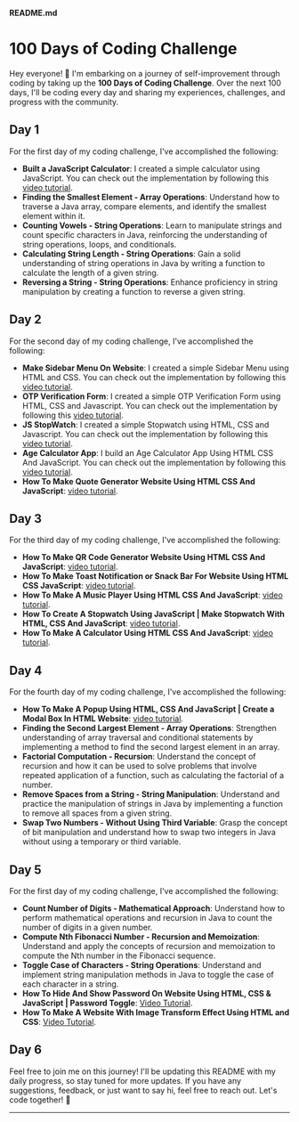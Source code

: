 **README.md**

# 100 Days of Coding Challenge

Hey everyone! 👋 I'm embarking on a journey of self-improvement through coding by taking up the **100 Days of Coding Challenge**. Over the next 100 days, I'll be coding every day and sharing my experiences, challenges, and progress with the community.

## Day 1

For the first day of my coding challenge, I've accomplished the following:

- **Built a JavaScript Calculator**: I created a simple calculator using JavaScript. You can check out the implementation by following this [video tutorial](https://youtu.be/I5kj-YsmWjM?si=FtxcUCZ-Tu35Wk-d).
- **Finding the Smallest Element - Array Operations**: Understand how to traverse a Java array, compare elements, and identify the smallest element within it.
- **Counting Vowels - String Operations**: Learn to manipulate strings and count specific characters in Java, reinforcing the understanding of string operations, loops, and conditionals.
- **Calculating String Length - String Operations**: Gain a solid understanding of string operations in Java by writing a function to calculate the length of a given string.
- **Reversing a String - String Operations**: Enhance proficiency in string manipulation by creating a function to reverse a given string.

## Day 2

For the second day of my coding challenge, I've accomplished the following:

- **Make Sidebar Menu On Website**: I created a simple Sidebar Menu using HTML and CSS. You can check out the implementation by following this [video tutorial](https://youtu.be/P1RwfxvQKQM?si=C3T6pp8YNEubFB1b).
- **OTP Verification Form**: I created a simple OTP Verification Form using HTML, CSS and Javascript. You can check out the implementation by following this [video tutorial](https://youtu.be/B89FTJhhC6A?si=ImeuPxoKI1s2kyR0).
- **JS StopWatch**: I created a simple Stopwatch using HTML, CSS and Javascript. You can check out the implementation by following this [video tutorial](https://youtu.be/d8-LGhKtzRw?si=A82gBqghxPjTGYjU).
- **Age Calculator App**: I build an Age Calculator App Using HTML CSS And JavaScript. You can check out the implementation by following this [video tutorial](https://youtu.be/_pw8vk1tAhs?si=HEk91qAD7sK1oMIZ).
- **How To Make Quote Generator Website Using HTML CSS And JavaScript**: [video tutorial](https://youtu.be/FiUVwPYYT5A?si=SHtaiF_v96If5iiO).

## Day 3

For the third day of my coding challenge, I've accomplished the following:

- **How To Make QR Code Generator Website Using HTML CSS And JavaScript**: [video tutorial](https://youtu.be/g1j9rR-H1lk?si=oPi-6mnhRWuvvMzr).
- **How To Make Toast Notification or Snack Bar For Website Using HTML CSS JavaScript**: [video tutorial](https://youtu.be/mkNITfM1gm8?si=GFXEJXHgPlVE5VE1).
- **How To Make A Music Player Using HTML CSS And JavaScript**: [video tutorial](https://youtu.be/JtrFzoL1joI?si=RpKxJcOA2fYK3hzw).
- **How To Create A Stopwatch Using JavaScript | Make Stopwatch With HTML, CSS And JavaScript**: [video tutorial](https://youtu.be/cO-qjCC_UYQ?si=W4y-B5_fWDMtPofV).
- **How To Make A Calculator Using HTML CSS And JavaScript**: [video tutorial](https://youtu.be/cGgLHJGyS34?si=SCouGC1vTpFnJMFf).

## Day 4

For the fourth day of my coding challenge, I've accomplished the following:

- **How To Make A Popup Using HTML, CSS And JavaScript | Create a Modal Box In HTML Website**: [video tutorial](https://youtu.be/AF6vGYIyV8M?si=IRbrJeAtTi31KG4I).
- **Finding the Second Largest Element - Array Operations**: Strengthen understanding of array traversal and conditional statements by implementing a method to find the second largest element in an array.
- **Factorial Computation - Recursion**: Understand the concept of recursion and how it can be used to solve problems that involve repeated application of a function, such as calculating the factorial of a number.
- **Remove Spaces from a String - String Manipulation**: Understand and practice the manipulation of strings in Java by implementing a function to remove all spaces from a given string.
- **Swap Two Numbers - Without Using Third Variable**: Grasp the concept of bit manipulation and understand how to swap two integers in Java without using a temporary or third variable.

## Day 5

For the first day of my coding challenge, I've accomplished the following:

- **Count Number of Digits - Mathematical Approach**: Understand how to perform mathematical operations and recursion in Java to count the number of digits in a given number.
- **Compute Nth Fibonacci Number - Recursion and Memoization**: Understand and apply the concepts of recursion and memoization to compute the Nth number in the Fibonacci sequence.
- **Toggle Case of Characters - String Operations**: Understand and implement string manipulation methods in Java to toggle the case of each character in a string.
- **How To Hide And Show Password On Website Using HTML, CSS & JavaScript | Password Toggle**: [Video Tutorial](https://youtu.be/945xZpwy9w8?si=yAXCU6OMYKVlRFGt).
- **How To Make A Website With Image Transform Effect Using HTML and CSS**: [Video Tutorial](https://youtu.be/NWViu1EPFN0?si=R3gxMmq3nWhZjxgv).
  
## Day 6

Feel free to join me on this journey! I'll be updating this README with my daily progress, so stay tuned for more updates. If you have any suggestions, feedback, or just want to say hi, feel free to reach out. Let's code together! 🚀

---


